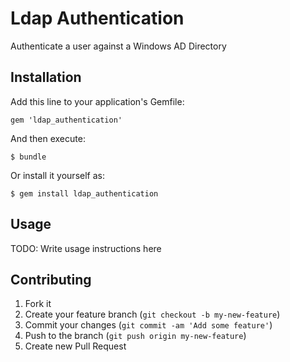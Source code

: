# Ldap Authentication

Authenticate a user against a Windows AD Directory

## Installation

Add this line to your application's Gemfile:

    gem 'ldap_authentication'

And then execute:

    $ bundle

Or install it yourself as:

    $ gem install ldap_authentication

## Usage

TODO: Write usage instructions here

## Contributing

1. Fork it
2. Create your feature branch (`git checkout -b my-new-feature`)
3. Commit your changes (`git commit -am 'Add some feature'`)
4. Push to the branch (`git push origin my-new-feature`)
5. Create new Pull Request
